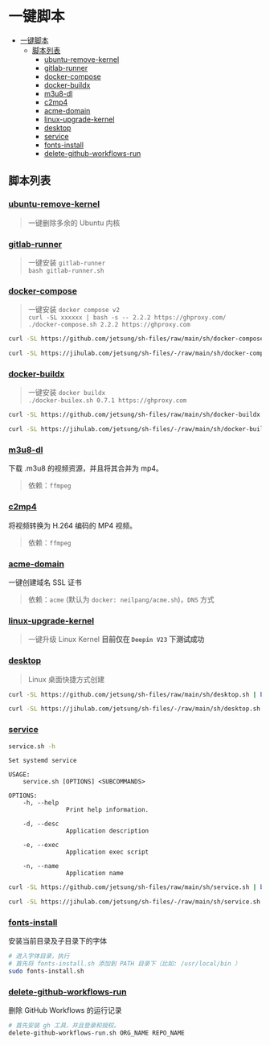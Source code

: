 # 一键脚本

- [一键脚本](#一键脚本)
  - [脚本列表](#脚本列表)
    - [ubuntu-remove-kernel](#ubuntu-remove-kernel)
    - [gitlab-runner](#gitlab-runner)
    - [docker-compose](#docker-compose)
    - [docker-buildx](#docker-buildx)
    - [m3u8-dl](#m3u8-dl)
    - [c2mp4](#c2mp4)
    - [acme-domain](#acme-domain)
    - [linux-upgrade-kernel](#linux-upgrade-kernel)
    - [desktop](#desktop)
    - [service](#service)
    - [fonts-install](#fonts-install)
    - [delete-github-workflows-run](delete-github-workflows-run)

## 脚本列表

### [ubuntu-remove-kernel](ubuntu-remove-kernel.sh)

> 一键删除多余的 Ubuntu 内核

### [gitlab-runner](gitlab-runner.sh)

> 一键安装 `gitlab-runner`  
> `bash gitlab-runner.sh`

### [docker-compose](docker-compose.sh)

> 一键安装 `docker compose v2`  
> `curl -SL xxxxxx | bash -s -- 2.2.2 https://ghproxy.com/`  
> `./docker-compose.sh 2.2.2 https://ghproxy.com`

```bash
curl -SL https://github.com/jetsung/sh-files/raw/main/sh/docker-compose.sh | bash
```

```bash
curl -SL https://jihulab.com/jetsung/sh-files/-/raw/main/sh/docker-compose.sh | bash
```

### [docker-buildx](docker-buildx.sh)

> 一键安装 `docker buildx`  
> `./docker-builex.sh 0.7.1 https://ghproxy.com`

```bash
curl -SL https://github.com/jetsung/sh-files/raw/main/sh/docker-buildx.sh | bash
```

```bash
curl -SL https://jihulab.com/jetsung/sh-files/-/raw/main/sh/docker-buildx.sh | bash
```

### [m3u8-dl](m3u8-dl.sh)

下载 .m3u8 的视频资源，并且将其合并为 mp4。

> 依赖：`ffmpeg`

### [c2mp4](c2mp4.sh)

将视频转换为 H.264 编码的 MP4 视频。

> 依赖：`ffmpeg`

### [acme-domain](acme-domain.sh)

一键创建域名 SSL 证书

> 依赖：`acme` (默认为 `docker: neilpang/acme.sh`)，`DNS` 方式

### [linux-upgrade-kernel](linux-upgrade-kernel.sh)

> 一键升级 Linux Kernel
> **目前仅在 `Deepin V23` 下测试成功**

### [desktop](desktop.sh)

> Linux 桌面快捷方式创建

```bash
curl -SL https://github.com/jetsung/sh-files/raw/main/sh/desktop.sh | bash -s -- --name 'application' --exec ~/myapp --icon ~/myicon.png
```

```bash
curl -SL https://jihulab.com/jetsung/sh-files/-/raw/main/sh/desktop.sh | bash -s -- --name 'application' --exec ~/myapp --icon ~/myicon.png
```

### [service](service.sh)

```bash
service.sh -h
```

```
Set systemd service

USAGE:
    service.sh [OPTIONS] <SUBCOMMANDS>

OPTIONS:
    -h, --help
                Print help information.

    -d, --desc
                Application description

    -e, --exec
                Application exec script

    -n, --name
                Application name
```

```bash
curl -SL https://github.com/jetsung/sh-files/raw/main/sh/service.sh | bash -s -- --name 'myservice' --exec "/usr/local/bin/myservice" --desc "This is my service"
```

```bash
curl -SL https://jihulab.com/jetsung/sh-files/-/raw/main/sh/service.sh | bash -s -- --name 'myservice' --exec "/usr/local/bin/myservice" --desc "This is my service"
```

### [fonts-install](fonts-install.sh)

安装当前目录及子目录下的字体

```bash
# 进入字体目录，执行
# 首先将 fonts-install.sh 添加到 PATH 目录下（比如: /usr/local/bin ）
sudo fonts-install.sh
```

### [delete-github-workflows-run](delete-github-workflows-run.sh)

删除 GitHub Workflows 的运行记录

```bash
# 首先安装 gh 工具，并且登录和授权。
delete-github-workflows-run.sh ORG_NAME REPO_NAME
```
